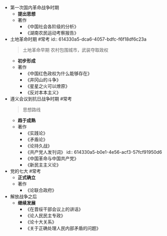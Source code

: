 - 第一次国内革命战争时期
	- **提出思想**
	- 著作
		- 《中国社会各阶级的分析》
		- 《湖南农民运动考察报告》
- 土地革命时期 #常考
  id:: 614330a5-dca6-4057-bdfc-f6f18df6c23a
  > 土地革命早期
  > 农村包围城市，武装夺取政权
	- **初步形成**
	- 著作
		- 《中国红色政权为什么能够存在》
		- 《井冈山的斗争》
		- 《星星之火可以燎原》
		- 《反对本本主义》
- 遵义会议到抗日战争时期 #常考
  > 思想路线
	- **趋于成熟**
	- 著作
		- 《实践论》
		- 《矛盾论》
		- 《论持久战》
		- 《共产党人发刊词》
		  id:: 614330a5-b0e1-4e56-acf3-57fcf91950d6
		- 《中国革命与中国共产党》
		- 《新民主主义论》
- 党的七大 #常考
	- **正式确立**
	- 著作
		- 《论联合政府》
- 解放战争之后
	- **继续发展**
		- 《在晋绥干部会议上的讲话》
		- 《论人民民主专政》
		- 《论十大关系》
		- 《关于正确处理人民内部矛盾的问题》